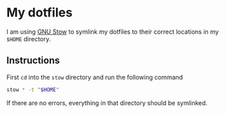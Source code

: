 # My dotfiles

I am using [GNU Stow](https://www.gnu.org/software/stow/) to symlink
my dotfiles to their correct locations in my `$HOME` directory.

## Instructions

First `cd` into the `stow` directory and run the following command

```sh
stow * -t "$HOME"
```

If there are no errors, everything in that directory should be symlinked.
